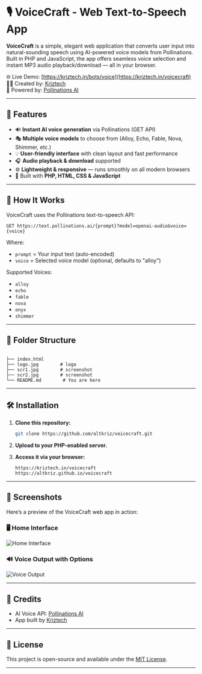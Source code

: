 # 🎙️ VoiceCraft - Web Text-to-Speech App

**VoiceCraft** is a simple, elegant web application that converts user input into natural-sounding speech using AI-powered voice models from Pollinations. Built in PHP and JavaScript, the app offers seamless voice selection and instant MP3 audio playback/download — all in your browser.

🌐 Live Demo: [https://kriztech.in/bots/voice](https://kriztech.in/voicecraft)  
👨‍💻 Created by: [Kriztech](https://kriztech.in)  
🤖 Powered by: [Pollinations AI](https://pollinations.ai)

---
## 🚀 Features

- 🔊 **Instant AI voice generation** via Pollinations (GET API)
- 🎭 **Multiple voice models** to choose from (Alloy, Echo, Fable, Nova, Shimmer, etc.)
- 💡 **User-friendly interface** with clean layout and fast performance
- 🎧 **Audio playback & download** supported
- ⚙️ **Lightweight & responsive** — runs smoothly on all modern browsers
- 💬 Built with **PHP, HTML, CSS & JavaScript**

---

## 🧪 How It Works

VoiceCraft uses the Pollinations text-to-speech API:
```
GET https://text.pollinations.ai/{prompt}?model=openai-audio&voice={voice}
```

Where:
- `prompt` = Your input text (auto-encoded)
- `voice` = Selected voice model (optional, defaults to "alloy")

Supported Voices:
- `alloy`
- `echo`
- `fable`
- `nova`
- `onyx`
- `shimmer`

---

## 📂 Folder Structure

```

├── index.html
├── logo.jpg        # logo
├── scr1.jpg        # screenshot
├── scr2.jpg        # screenshot
└── README.md        # You are here
```

---

## 🛠️ Installation

1. **Clone this repository:**
   ```bash
   git clone https://github.com/altkriz/voicecraft.git
   ```

2. **Upload to your PHP-enabled server.**

3. **Access it via your browser:**
   ```
   https://kriztech.in/voicecraft
   https://altkriz.github.io/voicecraft
   ```

---

## 📸 Screenshots

Here’s a preview of the VoiceCraft web app in action:

### 🖥️ Home Interface
![Home Interface](https://altkriz.github.io/voicecraft/scr1.png)

### 🔊 Voice Output with Options
![Voice Output](https://altkriz.github.io/voicecraft/scr2.png)

---

## 🤝 Credits

- AI Voice API: [Pollinations AI](https://pollinations.ai)
- App built by [Kriztech](https://kriztech.in)

---

## 📄 License

This project is open-source and available under the [MIT License](LICENSE).


---
